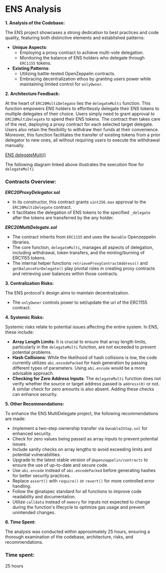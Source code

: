 # ENS Analysis

**1. Analysis of the Codebase:**

The ENS project showcases a strong dedication to best practices and code quality, featuring both distinctive elements and established patterns:

- **Unique Aspects**:
    - Employing a proxy contract to achieve multi-vote delegation.
    - Monitoring the balance of ENS holders who delegate through `ERC1155` tokens.
- **Existing Patterns**:
    - Utilizing battle-tested OpenZeppelin contracts.
    - Embracing decentralization ethos by granting users power while maintaining limited control for `onlyOwner`.

**2. Architecture Feedback:**

At the heart of `ERC20MultiDelegate` lies the `delegateMulti` function. This function empowers ENS holders to effortlessly delegate their ENS tokens to multiple delegates of their choice. Users simply need to grant approval to `ERC20MultiDelegate` to spend their ENS tokens. The contract then takes care of the rest, deploying a proxy contract for each selected target delegate. Users also retain the flexibility to withdraw their funds at their convenience. Moreover, this function facilitates the transfer of existing tokens from a prior delegator to new ones, all without requiring users to execute the withdrawal manually.

[ENS delegateMulti()](https://github.com/zzzuhaibmohd/Code4rena/blob/main/ENS%20delegateMulti.png)

The following diagram linked above illustrates the execution flow for `delegateMulti`

### **Contracts Overview:**

***ERC20ProxyDelegator.sol***

- In its constructor, this contract grants `uint256.max` approval to the `ERC20MultiDelegate` contract.
- It facilitates the delegation of ENS tokens to the specified `_delegate` after the tokens are transferred by the any holder.

***ERC20MultiDelegate.sol***

- The contract inherits from `ERC1155` and uses the `Ownable` Openzeppelin libraries.
- The core function, `delegateMulti`, manages all aspects of delegation, including withdrawal, token transfers, and the minting/burning of ERC1155 tokens.
- The internal helper functions `retrieveProxyContractAddress()` and `getBalanceForDelegate()` play pivotal roles in creating proxy contracts and retrieving user balances within those contracts.

**3. Centralization Risks:**

The ENS protocol's design aims to maintain decentralization.

- The `onlyOwner` controls power to set/update the uri of the ERC1155 contract.

**4. Systemic Risks:**

Systemic risks relate to potential issues affecting the entire system. In ENS, these include:

- **Array Length Limits**: It is crucial to ensure that array length limits, particularly in the `delegateMulti` function, are not exceeded to prevent potential problems.
- **Hash Collisions**: While the likelihood of hash collisions is low, the code currently utilizes `abi.encodePacked` for hash generation by passing different types of parameters. Using `abi.encode` would be a more advisable approach.
- **Checking for Zero Address Inputs**: The `delegateMulti` function does not verify whether the source or target address passed is `address(0)` or not. A similar check for zero amounts is also absent. Adding these checks can enhance security.

**5. Other Recommendations:**

To enhance the ENS MultiDelegate project, the following recommendations are made:

- Implement a two-step ownership transfer via `Ownable2Step.sol` for enhanced security.
- Check for zero values being passed as array inputs to prevent potential issues.
- Include sanity checks on array lengths to avoid exceeding limits and potential vulnerabilities.
- Upgrade to the latest stable version of `@openzeppelin/contracts` to ensure the use of up-to-date and secure code.
- Use `abi.encode` instead of `abi.encodePacked` before generating hashes for better security practices.
- Replace `assert()` with `require()` or `revert()` for more controlled error handling.
- Follow the @natspec standard for all functions to improve code readability and documentation.
- Utilize `calldata` instead of `memory` for inputs not expected to change during the function's lifecycle to optimize gas usage and prevent unintended changes.

**6. Time Spent:**

The analysis was conducted within approximately 25 hours, ensuring a thorough examination of the codebase, architecture, risks, and recommendations.

### Time spent:
25 hours